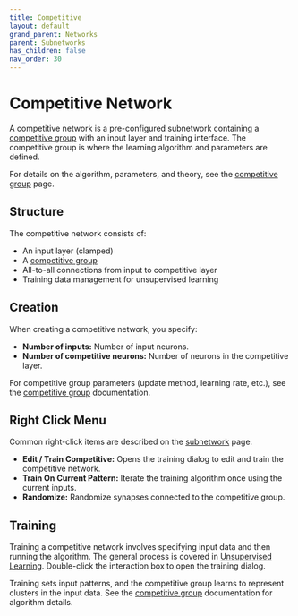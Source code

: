 ```yaml
---
title: Competitive
layout: default
grand_parent: Networks
parent: Subnetworks
has_children: false
nav_order: 30
---
```


# Competitive Network

A competitive network is a pre-configured subnetwork containing a [competitive group](../neurongroups/competitive) with an input layer and training interface. The competitive group is where the learning algorithm and parameters are defined.

For details on the algorithm, parameters, and theory, see the [competitive group](../neurongroups/competitive) page.

## Structure

The competitive network consists of:
- An input layer (clamped)
- A [competitive group](../neurongroups/competitive) 
- All-to-all connections from input to competitive layer
- Training data management for unsupervised learning

## Creation

When creating a competitive network, you specify:

- **Number of inputs:** Number of input neurons.
- **Number of competitive neurons:** Number of neurons in the competitive layer.

For competitive group parameters (update method, learning rate, etc.), see the [competitive group](../neurongroups/competitive#parameters) documentation.

## Right Click Menu

Common right-click items are described on the [subnetwork](.) page.

- **Edit / Train Competitive:** Opens the training dialog to edit and train the competitive network.
- **Train On Current Pattern:** Iterate the training algorithm once using the current inputs.
- **Randomize:** Randomize synapses connected to the competitive group.

## Training

Training a competitive network involves specifying input data and then running the algorithm. The general process is covered in [Unsupervised Learning](../learning/unsupervisedLearning). Double-click the interaction box to open the training dialog.

Training sets input patterns, and the competitive group learns to represent clusters in the input data. See the [competitive group](../neurongroups/competitive#algorithm) documentation for algorithm details.
